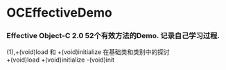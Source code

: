 # OCEffectiveDemo

### Effective Object-C 2.0 52个有效方法的Demo. 记录自己学习过程.
(1),+(void)load 和 +(void)initialize 在基础类和类别中的探讨 <br>
        +(void)load 
        +(void)initialize
        -(void)init
 
